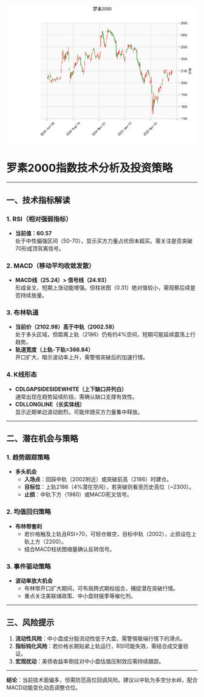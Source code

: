 ![图](RTY.png)



# 罗素2000指数技术分析及投资策略

---

## 一、技术指标解读

### 1. RSI（相对强弱指标）
- **当前值：60.57**  
  处于中性偏强区间（50-70），显示买方力量占优但未超买。需关注是否突破70形成顶背离信号。

### 2. MACD（移动平均收敛发散）
- **MACD线（25.24）> 信号线（24.93）**  
  形成金叉，短期上涨动能增强。但柱状图（0.31）绝对值较小，需观察后续是否持续放量。

### 3. 布林轨道
- **当前价（2102.98）高于中轨（2002.58）**  
  处于多头区域，但距离上轨（2186）仍有约4%空间，短期可能延续震荡上行趋势。
- **轨道宽度（上轨-下轨=366.84）**  
  开口扩大，暗示波动率上升，需警惕突破后的加速行情。

### 4. K线形态
- **CDLGAPSIDESIDEWHITE（上下缺口并列白）**  
  通常出现在趋势延续阶段，需确认缺口支撑有效性。
- **CDLLONGLINE（长实体线）**  
  显示近期单边波动剧烈，可能伴随买方力量集中释放。

---

## 二、潜在机会与策略

### 1. 趋势跟踪策略
- **多头机会**  
  - **入场点**：回踩中轨（2002附近）或突破前高（2186）时建仓。  
  - **目标位**：上轨2186（4%潜在空间），若突破则看至历史高位（~2300）。  
  - **止损**：中轨下方（1980）或MACD死叉信号。

### 2. 均值回归策略
- **布林带套利**  
  - 若价格触及上轨且RSI>70，可轻仓做空，目标中轨（2002），止损设在上轨上方（2200）。  
  - 结合MACD柱状图缩量确认反转信号。

### 3. 事件驱动策略
- **波动率放大机会**  
  - 布林带开口扩大期间，可布局跨式期权组合，捕捉潜在突破行情。  
  - 重点关注美联储政策、中小盘财报季等催化剂。

---

## 三、风险提示
1. **流动性风险**：中小盘成分股流动性低于大盘，需警惕极端行情下的滑点。  
2. **指标钝化风险**：若价格长期贴紧上轨运行，RSI可能失效，需结合成交量验证。  
3. **宏观扰动**：美债收益率倒挂对中小盘估值压制效应需持续跟踪。  

---

**结论**：当前技术面偏多，但需防范高位回调风险。建议以中轨为多空分水岭，配合MACD动能变化动态调整仓位。